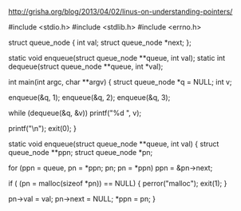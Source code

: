 http://grisha.org/blog/2013/04/02/linus-on-understanding-pointers/

#include <stdio.h>
#include <stdlib.h>
#include <errno.h>

struct queue_node {
  int val;
  struct queue_node *next;
};

static void enqueue(struct queue_node **queue, int val);
static int dequeue(struct queue_node **queue, int *val);

int main(int argc, char **argv)
{
  struct queue_node *q = NULL;
  int v;

  enqueue(&q, 1);
  enqueue(&q, 2);
  enqueue(&q, 3);
  
  while (dequeue(&q, &v))
    printf("%d ", v);

  printf("\n");
  exit(0);
}

static void
enqueue(struct queue_node **queue, int val)
{
  struct queue_node **ppn;
  struct queue_node  *pn;

  for (ppn = queue, pn = *ppn; pn; pn = *ppn)
    ppn = &pn->next;

  if ( (pn = malloc(sizeof *pn)) == NULL) {
    perror("malloc");
    exit(1);
  }

  pn->val = val;
  pn->next = NULL;
  *ppn = pn;
}
